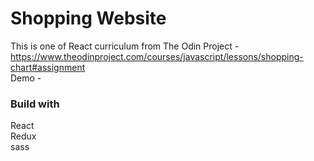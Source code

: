# Shopping Website

This is one of React curriculum from The Odin Project - https://www.theodinproject.com/courses/javascript/lessons/shopping-chart#assignment  
Demo - 

### Build with  
React  
Redux  
sass  